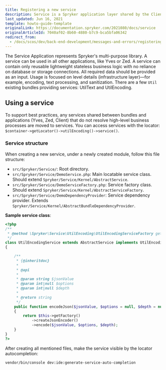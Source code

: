 ```yaml
---
title: Registering a new service
description: Service is a Spryker application layer shared by the Client application layer, the Zed application layer, and Yves application layer.
last_updated: Jun 16, 2021
template: howto-guide-template
originalLink: https://documentation.spryker.com/2021080/docs/service
originalArticleId: 7040af02-8b60-4880-b7c9-bca5bfa06342
redirect_from:
  - /docs/scos/dev/back-end-development/messages-and-errors/registering-a-new-service.html
---
```


The Service Application represents Spryker's multi-purpose library. A service can be used in all other applications, like Yves or Zed. A service can contain only reusable lightweight stateless business logic with no reliance on database or storage connections. All required data should be provided as an input. Usage is focused on level details (infrastructure layer)—for example, encoding, text processing, and sanitization. There are a few `Util` existing bundles providing services: UtilText and UtilEncoding.

## Using a service

To support best practices, any services shared between bundles and applications (Yves, Zed, Client) that do not resolve high-level business processes are moved to services. You can access services with the locator: `$container->getLocator()->utilEncoding()->service()`.

### Service structure

When creating a new service, under a newly created module, follow this file structure:

- `src/Spryker/Service/`: Root directory.
- `src/Spryker/Service/DemoService.php`: Main locatable service class. Should extend `Spryker/Service/Kernel/AbstractService`.
- `src/Spryker/Service/DemoServiceFactory.php`: Service factory class. Should extend `Spryker/Service/Kernel/AbstractServiceFactory`.
- `src/Spryker/Service/DemoDependencyProvider`: Service dependency provider. Extends `Spryker/Service/Kernel/AbstractBundleDependencyProvider`.

**Sample service class**:

```php
<?php
/**
 * @method \Spryker\Service\UtilEncoding\UtilEncodingServiceFactory getFactory()
 */
class UtilEncodingService extends AbstractService implements UtilEncodingServiceInterface
{

    /**
     * {@inheritdoc}
     *
     * @api
     *
     * @param string $jsonValue
     * @param int|null $options
     * @param int|null $depth
     *
     * @return string
     */
    public function encodeJson($jsonValue, $options = null, $depth = null)
    {
        return $this->getFactory()
            ->createJsonEncoder()
            ->encode($jsonValue, $options, $depth);
    }
}
?>
```

After creating all mentioned files, make the service visible by the locator autocompletion:

```bash
vendor/bin/console dev:ide:generate-service-auto-completion
```
